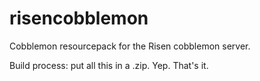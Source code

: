 # risencobblemon
Cobblemon resourcepack for the Risen cobblemon server.

Build process: put all this in a .zip. Yep. That's it.

